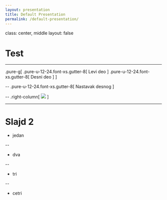 ```yaml
---
layout: presentation
title: Default Presentation
permalink: /default-presentation/
---
```


class: center, middle
layout: false

# Test

---

.pure-g[
    .pure-u-12-24.font-xs.gutter-8[
        Levi deo
    ]
    .pure-u-12-24.font-xs.gutter-8[
        Desni deo
    ]
]

--
    .pure-u-12-24.font-xs.gutter-8[
        Nastavak desnog
    ]

--
.right-column[
  ![](https://1-2-3.github.io/remark-it/static/himg222.jpg)
]

---

# Slajd 2

* jedan

--
* dva

--
* tri

--
* cetri
